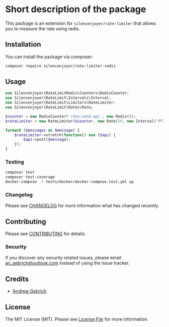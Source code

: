 # Short description of the package

This package is an extension for `silencenjoyer/rate-limiter` that allows you to measure the rate using redis.

## Installation

You can install the package via composer:

```bash
composer require silencenjoyer/rate-limiter-redis
```

## Usage

```php
use Silencenjoyer\RateLimitRedis\Counters\RedisCounter;
use Silencenjoyer\RateLimit\Intervals\Interval;
use Silencenjoyer\RateLimit\Limiters\RateLimiter;
use Silencenjoyer\RateLimit\Rates\Rate;

$counter = new RedisCounter('rate:send:api', new Redis());
$rateLimiter = new RateLimiter($counter, new Rate(10, new Interval('PT1S')));

foreach ($messages as $message) {
    $rateLimiter->stretch(function() use ($api) {
        $api->post($message);
    });
}
```

### Testing

```bash
composer test  
composer test-coverage  
docker-compose -f tests/docker/docker-compose.test.yml up
```

### Changelog

Please see [CHANGELOG](CHANGELOG.md) for more information what has changed recently.

## Contributing

Please see [CONTRIBUTING](CONTRIBUTING.md) for details.

### Security

If you discover any security related issues, please email an_gebrich@outlook.com instead of using the issue tracker.

## Credits

-   [Andrew Gebrich](https://github.com/silencenjoyer)

## License

The MIT License (MIT). Please see [License File](LICENSE.md) for more information.
